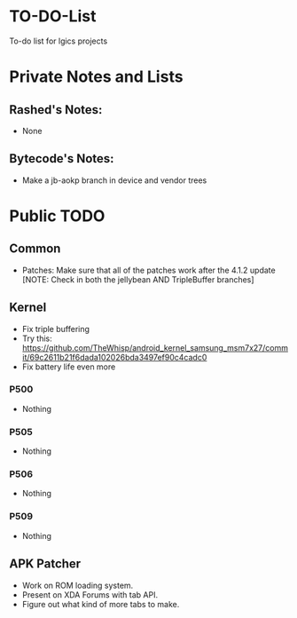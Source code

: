 TO-DO-List
==========

To-do list for lgics projects

# Private Notes and Lists

## Rashed's Notes:

 * None

## Bytecode's Notes:

 * Make a jb-aokp branch in device and vendor trees

# Public TODO

## Common

 * Patches: Make sure that all of the patches work after the 4.1.2 update [NOTE: Check in both the jellybean AND TripleBuffer branches]

 
## Kernel

 * Fix triple buffering
 * Try this: https://github.com/TheWhisp/android_kernel_samsung_msm7x27/commit/69c2611b21f6dada102026bda3497ef90c4cadc0
 * Fix battery life even more

### P500

 * Nothing

### P505

 * Nothing

### P506

 * Nothing

### P509

 * Nothing

## APK Patcher

 * Work on ROM loading system.
 * Present on XDA Forums with tab API.
 * Figure out what kind of more tabs to make.

